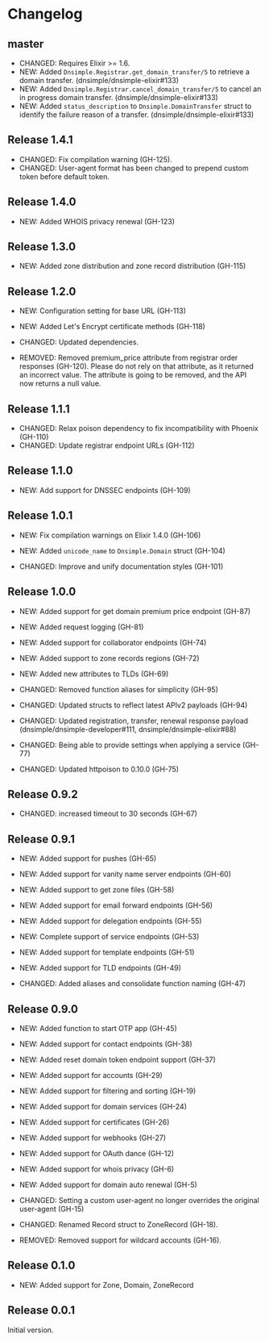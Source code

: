 # Changelog


## master

- CHANGED: Requires Elixir >= 1.6.
- NEW: Added `Dnsimple.Registrar.get_domain_transfer/5` to retrieve a domain transfer. (dnsimple/dnsimple-elixir#133)
- NEW: Added `Dnsimple.Registrar.cancel_domain_transfer/5` to cancel an in progress domain transfer. (dnsimple/dnsimple-elixir#133)
- NEW: Added `status_description` to `Dnsimple.DomainTransfer` struct to identify the failure reason of a transfer. (dnsimple/dnsimple-elixir#133)


## Release 1.4.1

- CHANGED: Fix compilation warning (GH-125).
- CHANGED: User-agent format has been changed to prepend custom token before default token.


## Release 1.4.0

- NEW: Added WHOIS privacy renewal (GH-123)


## Release 1.3.0

- NEW: Added zone distribution and zone record distribution (GH-115)


## Release 1.2.0

- NEW: Configuration setting for base URL (GH-113)
- NEW: Added Let's Encrypt certificate methods (GH-118)

- CHANGED: Updated dependencies.

- REMOVED: Removed premium_price attribute from registrar order responses (GH-120). Please do not rely on that attribute, as it returned an incorrect value. The attribute is going to be removed, and the API now returns a null value.


## Release 1.1.1

- CHANGED: Relax poison dependency to fix incompatibility with Phoenix (GH-110)
- CHANGED: Update registrar endpoint URLs (GH-112)


## Release 1.1.0

 - NEW: Add support for DNSSEC endpoints (GH-109)


## Release 1.0.1

- NEW: Fix compilation warnings on Elixir 1.4.0 (GH-106)
- NEW: Added `unicode_name` to `Dnsimple.Domain` struct (GH-104)

- CHANGED: Improve and unify documentation styles (GH-101)


## Release 1.0.0

- NEW: Added support for get domain premium price endpoint (GH-87)
- NEW: Added request logging (GH-81)
- NEW: Added support for collaborator endpoints (GH-74)
- NEW: Added support to zone records regions (GH-72)
- NEW: Added new attributes to TLDs (GH-69)

- CHANGED: Removed function aliases for simplicity (GH-95)
- CHANGED: Updated structs to reflect latest APIv2 payloads (GH-94)
- CHANGED: Updated registration, transfer, renewal response payload (dnsimple/dnsimple-developer#111, dnsimple/dnsimple-elixir#88)
- CHANGED: Being able to provide settings when applying a service (GH-77)
- CHANGED: Updated httpoison to 0.10.0 (GH-75)


## Release 0.9.2

- CHANGED: increased timeout to 30 seconds (GH-67)


## Release 0.9.1

- NEW: Added support for pushes (GH-65)
- NEW: Added support for vanity name server endpoints (GH-60)
- NEW: Added support to get zone files (GH-58)
- NEW: Added support for email forward endpoints (GH-56)
- NEW: Added support for delegation endpoints (GH-55)
- NEW: Complete support of service endpoints (GH-53)
- NEW: Added support for template endpoints (GH-51)
- NEW: Added support for TLD endpoints (GH-49)

- CHANGED: Added aliases and consolidate function naming (GH-47)


## Release 0.9.0

- NEW: Added function to start OTP app (GH-45)
- NEW: Added support for contact endpoints (GH-38)
- NEW: Added reset domain token endpoint support (GH-37)
- NEW: Added support for accounts (GH-29)
- NEW: Added support for filtering and sorting (GH-19)
- NEW: Added support for domain services (GH-24)
- NEW: Added support for certificates (GH-26)
- NEW: Added support for webhooks (GH-27)
- NEW: Added support for OAuth dance (GH-12)
- NEW: Added support for whois privacy (GH-6)
- NEW: Added support for domain auto renewal (GH-5)

- CHANGED: Setting a custom user-agent no longer overrides the original user-agent (GH-15)
- CHANGED: Renamed Record struct to ZoneRecord (GH-18).

- REMOVED: Removed support for wildcard accounts (GH-16).


## Release 0.1.0

- NEW: Added support for Zone, Domain, ZoneRecord


## Release 0.0.1

Initial version.
